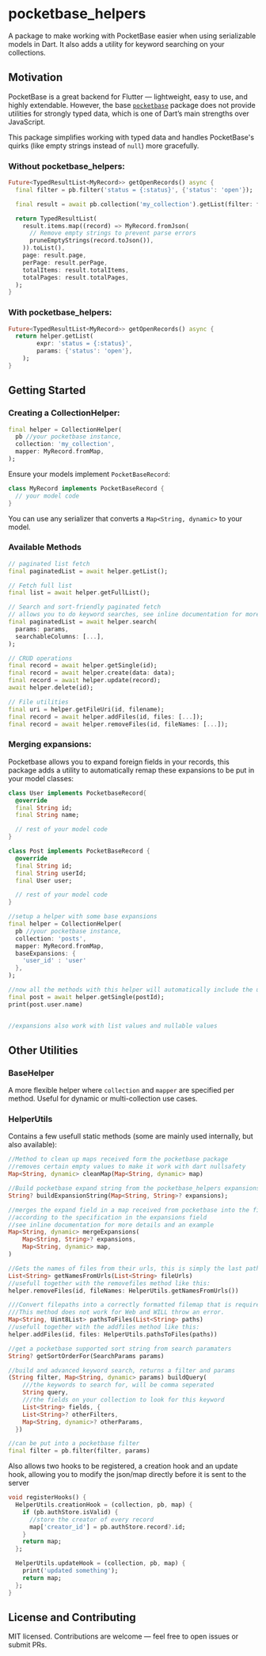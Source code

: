 # pocketbase_helpers

A package to make working with PocketBase easier when using serializable models in Dart. It also adds a utility for keyword searching on your collections.

## Motivation

PocketBase is a great backend for Flutter — lightweight, easy to use, and highly extendable. However, the base [`pocketbase`](https://pub.dev/packages/pocketbase) package does not provide utilities for strongly typed data, which is one of Dart’s main strengths over JavaScript.

This package simplifies working with typed data and handles PocketBase's quirks (like empty strings instead of `null`) more gracefully.

### Without pocketbase_helpers:

```dart
Future<TypedResultList<MyRecord>> getOpenRecords() async {
  final filter = pb.filter('status = {:status}', {'status': 'open'});

  final result = await pb.collection('my_collection').getList(filter: filter);

  return TypedResultList(
    result.items.map((record) => MyRecord.fromJson(
      // Remove empty strings to prevent parse errors
      pruneEmptyStrings(record.toJson()),
    )).toList(),
    page: result.page,
    perPage: result.perPage,
    totalItems: result.totalItems,
    totalPages: result.totalPages,
  );
}
```

### With pocketbase_helpers:

```dart
Future<TypedResultList<MyRecord>> getOpenRecords() async {
  return helper.getList(
        expr: 'status = {:status}', 
        params: {'status': 'open'},
    );
}
```

## Getting Started

### Creating a CollectionHelper:

```dart
final helper = CollectionHelper(
  pb //your pocketbase instance,
  collection: 'my_collection',
  mapper: MyRecord.fromMap,
);
```

Ensure your models implement `PocketBaseRecord`:

```dart
class MyRecord implements PocketBaseRecord {
  // your model code
}
```

You can use any serializer that converts a `Map<String, dynamic>` to your model.

### Available Methods

```dart
// paginated list fetch
final paginatedList = await helper.getList();

// Fetch full list
final list = await helper.getFullList();

// Search and sort-friendly paginated fetch
// allows you to do keyword searches, see inline documentation for more information
final paginatedList = await helper.search(
  params: params,
  searchableColumns: [...],
);

// CRUD operations
final record = await helper.getSingle(id);
final record = await helper.create(data: data);
final record = await helper.update(record);
await helper.delete(id);

// File utilities
final uri = helper.getFileUri(id, filename);
final record = await helper.addFiles(id, files: [...]);
final record = await helper.removeFiles(id, fileNames: [...]);
```

### Merging expansions:
Pocketbase allows you to expand foreign fields in your records,
this package adds a utility to automatically remap these expansions to be put in your model classes:
```dart
class User implements PocketbaseRecord{
  @override
  final String id;
  final String name;

  // rest of your model code
}

class Post implements PocketBaseRecord {
  @override
  final String id;
  final String userId;
  final User user;

  // rest of your model code
}

//setup a helper with some base expansions
final helper = CollectionHelper(
  pb //your pocketbase instance,
  collection: 'posts',
  mapper: MyRecord.fromMap,
  baseExpansions: {
    'user_id' : 'user'
  },
);

//now all the methods with this helper will automatically include the user field
final post = await helper.getSingle(postId);
print(post.user.name)


//expansions also work with list values and nullable values
```

## Other Utilities

### BaseHelper

A more flexible helper where `collection` and `mapper` are specified per method. Useful for dynamic or multi-collection use cases.

### HelperUtils

Contains a few usefull static methods (some are mainly used internally, but also available):
```dart
//Method to clean up maps received form the pocketbase package
//removes certain empty values to make it work with dart nullsafety
Map<String, dynamic> cleanMap(Map<String, dynamic> map)

//Build pocketbase expand string from the pocketbase_helpers expansions format
String? buildExpansionString(Map<String, String>? expansions);

//merges the expand field in a map received from pocketbase into the field map
//according to the specification in the expansions field
//see inline documentation for more details and an example
Map<String, dynamic> mergeExpansions(
    Map<String, String>? expansions,
    Map<String, dynamic> map,
)

//Gets the names of files from their urls, this is simply the last path segment
List<String> getNamesFromUrls(List<String> fileUrls)
//usefull together with the removefiles method like this:
helper.removeFiles(id, fileNames: HelperUtils.getNamesFromUrls())

///Convert filepaths into a correctly formatted filemap that is required by the addFiles method
///This method does not work for Web and WILL throw an error.
Map<String, Uint8List> pathsToFiles(List<String> paths)
//usefull together with the addfiles method like this:
helper.addFiles(id, files: HelperUtils.pathsToFiles(paths))

//get a pocketbase supported sort string from search paramaters
String? getSortOrderFor(SearchParams params)

//build and advanced keyword search, returns a filter and params
(String filter, Map<String, dynamic> params) buildQuery(
    ///the keywords to search for, will be comma seperated
    String query,
    ///the fields on your collection to look for this keyword
    List<String> fields, {
    List<String>? otherFilters,
    Map<String, dynamic>? otherParams,
  })

//can be put into a pocketbase filter
final filter = pb.filter(filter, params)
```

Also allows two hooks to be registered, a creation hook and an update hook, allowing you to modify the json/map directly before it is sent to the server

```dart
void registerHooks() {
  HelperUtils.creationHook = (collection, pb, map) {
    if (pb.authStore.isValid) {
      //store the creator of every record
      map['creator_id'] = pb.authStore.record?.id;
    }
    return map;
  };

  HelperUtils.updateHook = (collection, pb, map) {
    print('updated something');
    return map;
  };
}
```

## License and Contributing

MIT licensed. Contributions are welcome — feel free to open issues or submit PRs.
